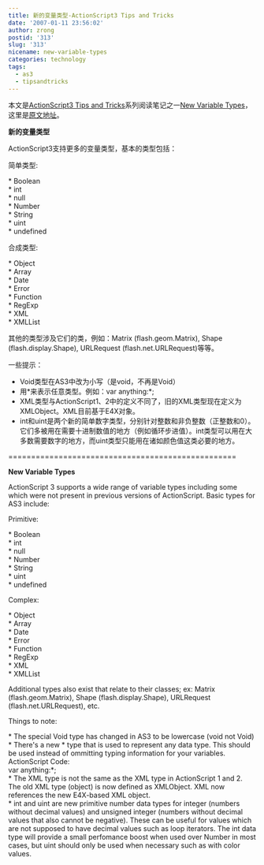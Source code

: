 ```yaml
---
title: 新的变量类型-ActionScript3 Tips and Tricks
date: '2007-01-11 23:56:02'
author: zrong
postid: '313'
slug: '313'
nicename: new-variable-types
categories: technology
tags:
  - as3
  - tipsandtricks
---
```


本文是[ActionScript3 Tips and
Tricks](http://www.kirupa.com/forum/showthread.php?t=223798)系列阅读笔记之一[New
Variable
Types](http://www.kirupa.com/forum/showthread.php?p=1879470#post1879470)，这里是[原文地址](http://www.kirupa.com/forum/showthread.php?p=1879470#post1879470)。

**新的变量类型**

ActionScript3支持更多的变量类型，基本的类型包括：

简单类型:

\* Boolean  
\* int  
\* null  
\* Number  
\* String  
\* uint  
\* undefined

合成类型:

\* Object  
\* Array  
\* Date  
\* Error  
\* Function  
\* RegExp  
\* XML  
\* XMLList

其他的类型涉及它们的类，例如：Matrix (flash.geom.Matrix), Shape
(flash.display.Shape), URLRequest (flash.net.URLRequest)等等。

一些提示：<!--more-->

-   Void类型在AS3中改为小写（是void，不再是Void）
-   用\*来表示任意类型。例如：var anything:\*;
-   XML类型与ActionScript1、2中的定义不同了，旧的XML类型现在定义为XMLObject。XML目前基于E4X对象。
-   int和uint是两个新的简单数字类型，分别针对整数和非负整数（正整数和0）。它们多被用在需要十进制数值的地方（例如循环步进值）。int类型可以用在大多数需要数字的地方，而uint类型只能用在诸如颜色值这类必要的地方。

==================================================

**New Variable Types**

ActionScript 3 supports a wide range of variable types including some
which were not present in previous versions of ActionScript. Basic types
for AS3 include:

Primitive:

\* Boolean  
\* int  
\* null  
\* Number  
\* String  
\* uint  
\* undefined

Complex:

\* Object  
\* Array  
\* Date  
\* Error  
\* Function  
\* RegExp  
\* XML  
\* XMLList

Additional types also exist that relate to their classes; ex: Matrix
(flash.geom.Matrix), Shape (flash.display.Shape), URLRequest
(flash.net.URLRequest), etc.

Things to note:

\* The special Void type has changed in AS3 to be lowercase (void not
Void)  
\* There's a new \* type that is used to represent any data type. This
should be used instead of ommitting typing information for your
variables.  
ActionScript Code:  
var anything:\*;  
\* The XML type is not the same as the XML type in ActionScript 1 and
2. The old XML type (object) is now defined as XMLObject. XML now
references the new E4X-based XML object.  
\* int and uint are new primitive number data types for integer
(numbers without decimal values) and unsigned integer (numbers without
decimal values that also cannot be negative). These can be useful for
values which are not supposed to have decimal values such as loop
iterators. The int data type will provide a small perfomance boost when
used over Number in most cases, but uint should only be used when
necessary such as with color values.

